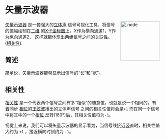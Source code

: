 # 矢量示波器

<img align="right" style="margin-left: 8px;" src="/vectorscope.png" alt=".node" width="128"/>

[矢量示波器](https://en.wikipedia.org/wiki/Vectorscope) 是一套强大的[立体声](https://en.wikipedia.org/wiki/Stereophonic_sound) 信号可视化工具，将信号的振幅绘制在[二维](https://zh.wikipedia.org/zh-cn/%E4%BA%8C%E7%BB%B4%E8%AE%A1%E7%AE%97%E6%9C%BA%E5%9B%BE%E5%BD%A2) 的[X-Y坐标图](https://zh.wikipedia.org/zh-cn/%E7%A4%BA%E6%B3%A2%E5%99%A8#X-Y%E6%A8%A1%E5%BC%8F)上。X作为横向通道1，Y作为纵向通道2， 这样就能体现出两组信号之间的关联性。 ([相关性](#相关性)).

## 简述
简单说，矢量示波器能够显示出信号的“长”和“宽”。

## 相关性

[相关性](https://www.beis.de/Elektronik/Correlation/CorrelationCorrectAndWrong.html#:~:text=Audio%20Correlation%20Measurement%20Basics&text=In%20our%20case%20correlation%20means,levels%20may%20be%20completely%20different) 是一个代表两个信号之间有多“相似”的随意值，也就是说一个相同的，有着同步 [相位](https://zh.wikipedia.org/zh-cn/%E7%9B%B8%E4%BD%8D)的[正弦波](https://zh.wikipedia.org/zh-cn/%E6%AD%A3%E5%BC%A6%E6%9B%B2%E7%B7%9A)播出的立体声信号
  之间的相关性值将会是`+1` 而在同一个信号中将其中的一个[相位](https://zh.wikipedia.org/zh-cn/%E6%AD%A3%E5%BC%A6%E6%9B%B2%E7%B7%9A) 反转(180°)后，其相关性值将为`-1`。

视觉上来说，我们可以将矢量示波器的显示看为，当信号线接近竖直时，相关性值大约为 `+1` ，接近横向时则约为 `-1`。

